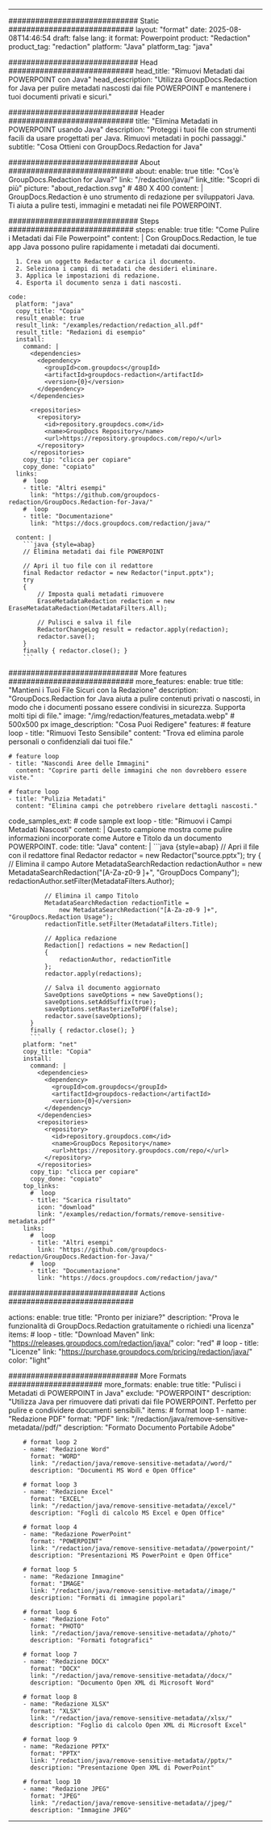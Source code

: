 
---
############################# Static ############################
layout: "format"
date:  2025-08-08T14:46:54
draft: false
lang: it
format: Powerpoint
product: "Redaction"
product_tag: "redaction"
platform: "Java"
platform_tag: "java"

############################# Head ############################
head_title: "Rimuovi Metadati dai POWERPOINT con Java"
head_description: "Utilizza GroupDocs.Redaction for Java per pulire metadati nascosti dai file POWERPOINT e mantenere i tuoi documenti privati e sicuri."

############################# Header ############################
title: "Elimina Metadati in POWERPOINT usando Java" 
description: "Proteggi i tuoi file con strumenti facili da usare progettati per Java. Rimuovi metadati in pochi passaggi."
subtitle: "Cosa Ottieni con GroupDocs.Redaction for Java" 

############################# About ############################
about:
    enable: true
    title: "Cos'è GroupDocs.Redaction for Java?"
    link: "/redaction/java/"
    link_title: "Scopri di più"
    picture: "about_redaction.svg" # 480 X 400
    content: |
       GroupDocs.Redaction è uno strumento di redazione per sviluppatori Java. Ti aiuta a pulire testi, immagini e metadati nei file POWERPOINT.

############################# Steps ############################
steps:
    enable: true
    title: "Come Pulire i Metadati dai File Powerpoint"
    content: |
      Con GroupDocs.Redaction, le tue app Java possono pulire rapidamente i metadati dai documenti.
      
      1. Crea un oggetto Redactor e carica il documento.
      2. Seleziona i campi di metadati che desideri eliminare.
      3. Applica le impostazioni di redazione.
      4. Esporta il documento senza i dati nascosti.
   
    code:
      platform: "java"
      copy_title: "Copia"
      result_enable: true
      result_link: "/examples/redaction/redaction_all.pdf"
      result_title: "Redazioni di esempio"
      install:
        command: |
          <dependencies>
            <dependency>
              <groupId>com.groupdocs</groupId>
              <artifactId>groupdocs-redaction</artifactId>
              <version>{0}</version>
            </dependency>
          </dependencies>

          <repositories>
            <repository>
              <id>repository.groupdocs.com</id>
              <name>GroupDocs Repository</name>
              <url>https://repository.groupdocs.com/repo/</url>
            </repository>
          </repositories>
        copy_tip: "clicca per copiare"
        copy_done: "copiato"
      links:
        #  loop
        - title: "Altri esempi"
          link: "https://github.com/groupdocs-redaction/GroupDocs.Redaction-for-Java/"
        #  loop
        - title: "Documentazione"
          link: "https://docs.groupdocs.com/redaction/java/"
          
      content: |
        ```java {style=abap}
        // Elimina metadati dai file POWERPOINT

        // Apri il tuo file con il redattore
        final Redactor redactor = new Redactor("input.pptx");
        try
        {
            // Imposta quali metadati rimuovere
            EraseMetadataRedaction redaction = new EraseMetadataRedaction(MetadataFilters.All);

            // Pulisci e salva il file
            RedactorChangeLog result = redactor.apply(redaction);
            redactor.save();
        }
        finally { redactor.close(); }
        ```            


############################# More features ############################
more_features:
  enable: true
  title: "Mantieni i Tuoi File Sicuri con la Redazione"
  description: "GroupDocs.Redaction for Java aiuta a pulire contenuti privati o nascosti, in modo che i documenti possano essere condivisi in sicurezza. Supporta molti tipi di file."
  image: "/img/redaction/features_metadata.webp" # 500x500 px
  image_description: "Cosa Puoi Redigere"
  features:
    # feature loop
    - title: "Rimuovi Testo Sensibile"
      content: "Trova ed elimina parole personali o confidenziali dai tuoi file."

    # feature loop
    - title: "Nascondi Aree delle Immagini"
      content: "Coprire parti delle immagini che non dovrebbero essere viste."

    # feature loop
    - title: "Pulizia Metadati"
      content: "Elimina campi che potrebbero rivelare dettagli nascosti."
      
  code_samples_ext:
    # code sample ext loop
    - title: "Rimuovi i Campi Metadati Nascosti"
      content: |
        Questo campione mostra come pulire informazioni incorporate come Autore e Titolo da un documento POWERPOINT.
      code:
        title: "Java"
        content: |
          ```java {style=abap}
          //  Apri il file con il redattore
          final Redactor redactor = new Redactor("source.pptx");
          try
          {
              // Elimina il campo Autore
              MetadataSearchRedaction redactionAuthor = 
                  new MetadataSearchRedaction("[A-Za-z0-9 ]+", "GroupDocs Company");
              redactionAuthor.setFilter(MetadataFilters.Author);

              // Elimina il campo Titolo
              MetadataSearchRedaction redactionTitle = 
                  new MetadataSearchRedaction("[A-Za-z0-9 ]+", "GroupDocs.Redaction Usage");
              redactionTitle.setFilter(MetadataFilters.Title);

              // Applica redazione
              Redaction[] redactions = new Redaction[]
              {
                  redactionAuthor, redactionTitle
              };
              redactor.apply(redactions);

              // Salva il documento aggiornato
              SaveOptions saveOptions = new SaveOptions();
              saveOptions.setAddSuffix(true);
              saveOptions.setRasterizeToPDF(false);
              redactor.save(saveOptions);
          }
          finally { redactor.close(); }
          ```
        platform: "net"
        copy_title: "Copia"
        install:
          command: |
            <dependencies>
              <dependency>
                <groupId>com.groupdocs</groupId>
                <artifactId>groupdocs-redaction</artifactId>
                <version>{0}</version>
              </dependency>
            </dependencies>
            <repositories>
              <repository>
                <id>repository.groupdocs.com</id>
                <name>GroupDocs Repository</name>
                <url>https://repository.groupdocs.com/repo/</url>
              </repository>
            </repositories>
          copy_tip: "clicca per copiare"
          copy_done: "copiato"
        top_links:
          #  loop
          - title: "Scarica risultato"
            icon: "download"
            link: "/examples/redaction/formats/remove-sensitive-metadata.pdf"
        links:
          #  loop
          - title: "Altri esempi"
            link: "https://github.com/groupdocs-redaction/GroupDocs.Redaction-for-Java/"
          #  loop
          - title: "Documentazione"
            link: "https://docs.groupdocs.com/redaction/java/"


############################# Actions ############################

actions:
  enable: true
  title: "Pronto per iniziare?"
  description: "Prova le funzionalità di GroupDocs.Redaction gratuitamente o richiedi una licenza"
  items:
    #  loop
    - title: "Download Maven"
      link: "https://releases.groupdocs.com/redaction/java/"
      color: "red"
        #  loop
    - title: "Licenze"
      link: "https://purchase.groupdocs.com/pricing/redaction/java/"
      color: "light"


############################# More Formats #####################
more_formats:
    enable: true
    title: "Pulisci i Metadati di POWERPOINT in Java"
    exclude: "POWERPOINT"
    description: "Utilizza Java per rimuovere dati privati dai file POWERPOINT. Perfetto per pulire e condividere documenti sensibili."
    items: 
        # format loop 1
        - name: "Redazione PDF"
          format: "PDF"
          link: "/redaction/java/remove-sensitive-metadata//pdf/"
          description: "Formato Documento Portabile Adobe"

        # format loop 2
        - name: "Redazione Word"
          format: "WORD"
          link: "/redaction/java/remove-sensitive-metadata//word/"
          description: "Documenti MS Word e Open Office"
          
        # format loop 3
        - name: "Redazione Excel"
          format: "EXCEL"
          link: "/redaction/java/remove-sensitive-metadata//excel/"
          description: "Fogli di calcolo MS Excel e Open Office"

        # format loop 4
        - name: "Redazione PowerPoint"
          format: "POWERPOINT"
          link: "/redaction/java/remove-sensitive-metadata//powerpoint/"
          description: "Presentazioni MS PowerPoint e Open Office"

        # format loop 5
        - name: "Redazione Immagine"
          format: "IMAGE"
          link: "/redaction/java/remove-sensitive-metadata//image/"
          description: "Formati di immagine popolari"

        # format loop 6
        - name: "Redazione Foto"
          format: "PHOTO"
          link: "/redaction/java/remove-sensitive-metadata//photo/"
          description: "Formati fotografici"

        # format loop 7
        - name: "Redazione DOCX"
          format: "DOCX"
          link: "/redaction/java/remove-sensitive-metadata//docx/"
          description: "Documento Open XML di Microsoft Word"
          
        # format loop 8
        - name: "Redazione XLSX"
          format: "XLSX"
          link: "/redaction/java/remove-sensitive-metadata//xlsx/"
          description: "Foglio di calcolo Open XML di Microsoft Excel"
          
        # format loop 9
        - name: "Redazione PPTX"
          format: "PPTX"
          link: "/redaction/java/remove-sensitive-metadata//pptx/"
          description: "Presentazione Open XML di PowerPoint"

        # format loop 10
        - name: "Redazione JPEG"
          format: "JPEG"
          link: "/redaction/java/remove-sensitive-metadata//jpeg/"
          description: "Immagine JPEG"


---